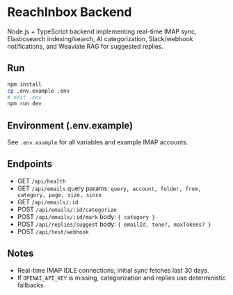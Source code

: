 # ReachInbox Backend

Node.js + TypeScript backend implementing real-time IMAP sync, Elasticsearch indexing/search, AI categorization, Slack/webhook notifications, and Weaviate RAG for suggested replies.

## Run
```bash
npm install
cp .env.example .env
# edit .env
npm run dev
```

## Environment (.env.example)
See `.env.example` for all variables and example IMAP accounts.

## Endpoints
- GET `/api/health`
- GET `/api/emails` query params: `query, account, folder, from, category, page, size, since`
- GET `/api/emails/:id`
- POST `/api/emails/:id/categorize`
- POST `/api/emails/:id/mark` body: `{ category }`
- POST `/api/replies/suggest` body: `{ emailId, tone?, maxTokens? }`
- POST `/api/test/webhook`

## Notes
- Real-time IMAP IDLE connections; initial sync fetches last 30 days.
- If `OPENAI_API_KEY` is missing, categorization and replies use deterministic fallbacks.
